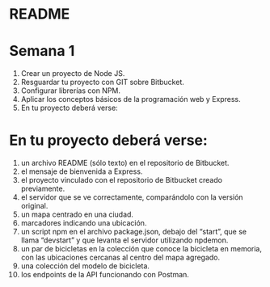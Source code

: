 # README #

# Semana 1 #

1. Crear un proyecto de Node JS.
2. Resguardar tu proyecto con GIT sobre Bitbucket.
3. Configurar librerías con NPM.
4. Aplicar los conceptos básicos de la programación web y Express.
5. En tu proyecto deberá verse:

# En tu proyecto deberá verse: #

1. un archivo README (sólo texto) en el repositorio de Bitbucket.
2. el mensaje de bienvenida a Express.
3. el proyecto vinculado con el repositorio de Bitbucket creado previamente.
4. el servidor que se ve correctamente, comparándolo con la versión original.
5. un mapa centrado en una ciudad.
6. marcadores indicando una ubicación.
7. un script npm en el archivo package.json, debajo del “start”, que se llama “devstart” y que levanta el servidor utilizando npdemon.
8. un par de bicicletas en la colección que conoce la bicicleta en memoria, con las ubicaciones cercanas al centro del mapa agregado.
9. una colección del modelo de bicicleta.
10. los endpoints de la API funcionando con Postman.
